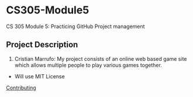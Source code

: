 # CS305-Module5
CS 305 Module 5: Practicing GitHub Project management

## Project Description
1. Cristian Marrufo: My project consists of an online web based game site which allows multiple people to play various games together.
  * Will use MIT License

[Contributing](CONTRIBUTING.md)
